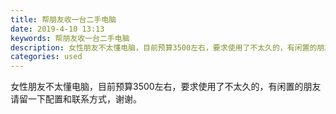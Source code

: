 ```yaml
---
title: 帮朋友收一台二手电脑
date: 2019-4-10 13:13
keywords: 帮朋友收一台二手电脑
description: 女性朋友不太懂电脑，目前预算3500左右，要求使用了不太久的，有闲置的朋友请留一下配置和联系方式，谢谢。
categories: used
---
```

<td class="t_f" id="postmessage_3449182">

女性朋友不太懂电脑，目前预算3500左右，要求使用了不太久的，有闲置的朋友请留一下配置和联系方式，谢谢。</td>
